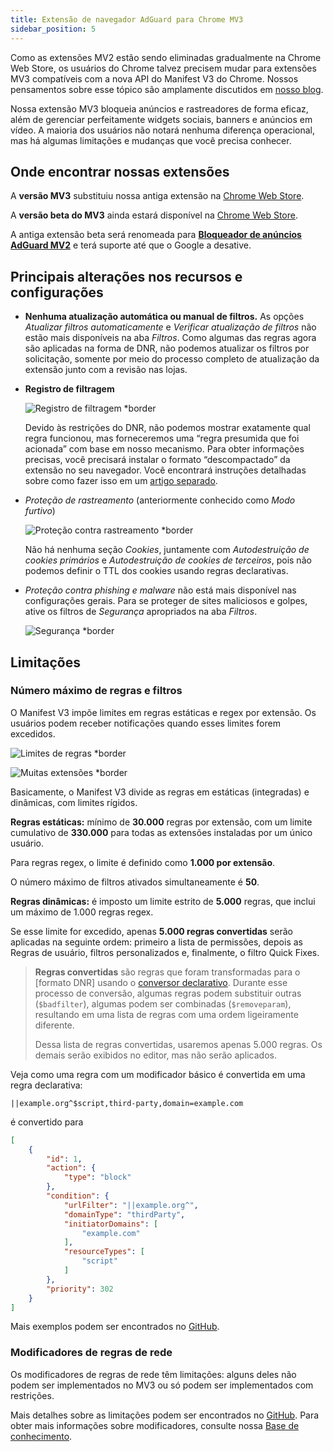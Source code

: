 ```yaml
---
title: Extensão de navegador AdGuard para Chrome MV3
sidebar_position: 5
---
```


Como as extensões MV2 estão sendo eliminadas gradualmente na Chrome Web Store, os usuários do Chrome talvez precisem mudar para extensões MV3 compatíveis com a nova API do Manifest V3 do Chrome. Nossos pensamentos sobre esse tópico são amplamente discutidos em [nosso blog](https://adguard.com/pt_br/blog/tag/manifest-v3.html).

Nossa extensão MV3 bloqueia anúncios e rastreadores de forma eficaz, além de gerenciar perfeitamente widgets sociais, banners e anúncios em vídeo. A maioria dos usuários não notará nenhuma diferença operacional, mas há algumas limitações e mudanças que você precisa conhecer.

## Onde encontrar nossas extensões

A **versão MV3** substituiu nossa antiga extensão na [Chrome Web Store](https://chromewebstore.google.com/detail/adguard-adblocker/bgnkhhnnamicmpeenaelnjfhikgbkllg).

A **versão beta do MV3** ainda estará disponível na [Chrome Web Store](https://chromewebstore.google.com/detail/adguard-adblocker-mv3-exp/apjcbfpjihpedihablmalmbbhjpklbdf).

A antiga extensão beta será renomeada para [**Bloqueador de anúncios AdGuard MV2**](https://chromewebstore.google.com/detail/adguard-adblocker-beta/gfggjaccafhcbfogfkogggoepomehbjl) e terá suporte até que o Google a desative.

## Principais alterações nos recursos e configurações

- **Nenhuma atualização automática ou manual de filtros.** As opções _Atualizar filtros automaticamente_ e _Verificar atualização de filtros_ não estão mais disponíveis na aba _Filtros_. Como algumas das regras agora são aplicadas na forma de DNR, não podemos atualizar os filtros por solicitação, somente por meio do processo completo de atualização da extensão junto com a revisão nas lojas.

- **Registro de filtragem**

  ![Registro de filtragem \*border](https://cdn.adtidy.org/content/blog/mv3/new/log.png)

  Devido às restrições do DNR, não podemos mostrar exatamente qual regra funcionou, mas forneceremos uma “regra presumida que foi acionada” com base em nosso mecanismo. Para obter informações precisas, você precisará instalar o formato “descompactado” da extensão no seu navegador. Você encontrará instruções detalhadas sobre como fazer isso em um [artigo separado](/adguard-browser-extension/solving-problems/debug-rules/).

- _Proteção de rastreamento_ (anteriormente conhecido como _Modo furtivo_)

  ![Proteção contra rastreamento \*border](https://cdn.adtidy.org/content/blog/mv3/new/tracking_screen.png)

  Não há nenhuma seção _Cookies_, juntamente com _Autodestruição de cookies primários_ e _Autodestruição de cookies de terceiros_, pois não podemos definir o TTL dos cookies usando regras declarativas.

- _Proteção contra phishing e malware_ não está mais disponível nas configurações gerais. Para se proteger de sites maliciosos e golpes, ative os filtros de _Segurança_ apropriados na aba _Filtros_.

  ![Segurança \*border](https://cdn.adtidy.org/content/blog/mv3/new/security.png)

## Limitações

### Número máximo de regras e filtros

O Manifest V3 impõe limites em regras estáticas e regex por extensão. Os usuários podem receber notificações quando esses limites forem excedidos.

![Limites de regras \*border](https://cdn.adtidy.org/content/blog/new/rulelimits.png)

![Muitas extensões \*border](https://cdn.adtidy.org/content/blog/new/other_extension.png)

Basicamente, o Manifest V3 divide as regras em estáticas (integradas) e dinâmicas, com limites rígidos.

**Regras estáticas:** mínimo de **30.000** regras por extensão, com um limite cumulativo de **330.000** para todas as extensões instaladas por um único usuário.

Para regras regex, o limite é definido como **1.000 por extensão**.

O número máximo de filtros ativados simultaneamente é **50**.

**Regras dinâmicas:** é imposto um limite estrito de **5.000** regras, que inclui um máximo de 1.000 regras regex.

Se esse limite for excedido, apenas **5.000 regras convertidas** serão aplicadas na seguinte ordem: primeiro a lista de permissões, depois as Regras de usuário, filtros personalizados e, finalmente, o filtro Quick Fixes.

> **Regras convertidas** são regras que foram transformadas
> para o \[formato DNR] usando o [conversor declarativo][github-declarative-converter].
> Durante esse processo de conversão, algumas regras podem substituir outras (`$badfilter`), algumas podem ser combinadas (`$removeparam`),
> resultando em uma lista de regras com uma ordem ligeiramente diferente.
>
> Dessa lista de regras convertidas, usaremos apenas 5.000 regras. Os demais serão exibidos no editor, mas não serão aplicados.

Veja como uma regra com um modificador básico é convertida em uma regra declarativa:

```adblock
||example.org^$script,third-party,domain=example.com
```

é convertido para

```json
[
    {
        "id": 1,
        "action": {
            "type": "block"
        },
        "condition": {
            "urlFilter": "||example.org^",
            "domainType": "thirdParty",
            "initiatorDomains": [
                "example.com"
            ],
            "resourceTypes": [
                "script"
            ]
        },
        "priority": 302
    }
]
```

Mais exemplos podem ser encontrados no [GitHub][github-declarative-converter-examples].

### Modificadores de regras de rede

Os modificadores de regras de rede têm limitações: alguns deles não podem ser implementados no MV3 ou só podem ser implementados com restrições.

Mais detalhes sobre as limitações podem ser encontrados no [GitHub][github-declarative-converter].
Para obter mais informações sobre modificadores, consulte nossa [Base de conhecimento](/general/ad-filtering/create-own-filters).

[DNR format]: https://developer.chrome.com/docs/extensions/reference/api/declarativeNetRequest#build-rules
[github-declarative-converter]: https://github.com/AdguardTeam/tsurlfilter/tree/master/packages/tsurlfilter/src/rules/declarative-converter#table-of-contents
[github-declarative-converter-examples]: https://github.com/AdguardTeam/tsurlfilter/tree/master/packages/tsurlfilter/src/rules/declarative-converter#basic-examples

